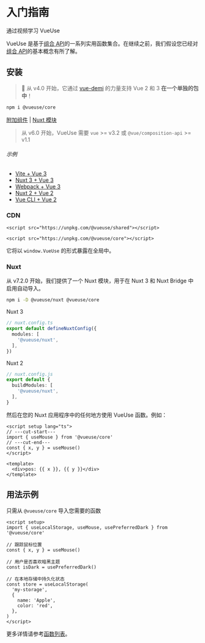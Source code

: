 # 入门指南

<CourseLink href="https://vueschool.io/courses/vueuse-for-everyone?friend=vueuse">通过视频学习 VueUse</CourseLink>

VueUse 是基于[组合 API](https://v3.vuejs.org/guide/composition-api-introduction.html)的一系列实用函数集合。在继续之前，我们假设您已经对[组合 API](https://v3.vuejs.org/guide/composition-api-introduction.html)的基本概念有所了解。

## 安装

> 🎩 从 v4.0 开始，它通过 [vue-demi](https://github.com/vueuse/vue-demi) 的力量支持 Vue 2 和 3 **在一个单独的包中**！

```bash
npm i @vueuse/core
```

[附加组件](/add-ons.html) | [Nuxt 模块](/guide/index.html#nuxt)

> 从 v6.0 开始，VueUse 需要 `vue` >= v3.2 或 `@vue/composition-api` >= v1.1

###### 示例

- [Vite + Vue 3](https://github.com/vueuse/vueuse-vite-starter)
- [Nuxt 3 + Vue 3](https://github.com/antfu/vitesse-nuxt3)
- [Webpack + Vue 3](https://github.com/vueuse/vueuse-vue3-example)
- [Nuxt 2 + Vue 2](https://github.com/antfu/vitesse-nuxt-bridge)
- [Vue CLI + Vue 2](https://github.com/vueuse/vueuse-vue2-example)

### CDN

```vue
<script src="https://unpkg.com/@vueuse/shared"></script>

<script src="https://unpkg.com/@vueuse/core"></script>
```

它将以 `window.VueUse` 的形式暴露在全局中。

### Nuxt

从 v7.2.0 开始，我们提供了一个 Nuxt 模块，用于在 Nuxt 3 和 Nuxt Bridge 中启用自动导入。

```bash
npm i -D @vueuse/nuxt @vueuse/core
```

Nuxt 3

```ts
// nuxt.config.ts
export default defineNuxtConfig({
  modules: [
    '@vueuse/nuxt',
  ],
})
```

Nuxt 2

```ts
// nuxt.config.js
export default {
  buildModules: [
    '@vueuse/nuxt',
  ],
}
```

然后在您的 Nuxt 应用程序中的任何地方使用 VueUse 函数。例如：

```vue twoslash
<script setup lang="ts">
// ---cut-start---
import { useMouse } from '@vueuse/core'
// ---cut-end---
const { x, y } = useMouse()
</script>

<template>
  <div>pos: {{ x }}, {{ y }}</div>
</template>
```

## 用法示例

只需从 `@vueuse/core` 导入您需要的函数

```vue twoslash
<script setup>
import { useLocalStorage, useMouse, usePreferredDark } from '@vueuse/core'

// 跟踪鼠标位置
const { x, y } = useMouse()

// 用户是否喜欢暗黑主题
const isDark = usePreferredDark()

// 在本地存储中持久化状态
const store = useLocalStorage(
  'my-storage',
  {
    name: 'Apple',
    color: 'red',
  },
)
</script>
```

更多详情请参考[函数列表](/functions)。
